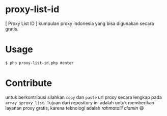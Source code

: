 # proxy-list-id
[ Proxy List ID ] kumpulan proxy indonesia yang bisa digunakan secara gratis.

# Usage
```
$ php proxy-list-id.php #enter
```

# Contribute
untuk berkontribusi silahkan `copy` dan `paste` url proxy secara lengkap pada `array $proxy_list`. Tujuan dari repository ini adalah untuk memberikan layanan proxy gratis, karena teknologi adalah _rahmatalil alamin_ :smile:
